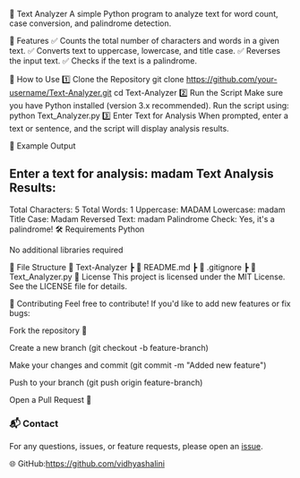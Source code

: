 📜 Text Analyzer
A simple Python program to analyze text for word count, case conversion, and palindrome detection.

📝 Features
✅ Counts the total number of characters and words in a given text.
✅ Converts text to uppercase, lowercase, and title case.
✅ Reverses the input text.
✅ Checks if the text is a palindrome.

🚀 How to Use
1️⃣ Clone the Repository
git clone https://github.com/your-username/Text-Analyzer.git
cd Text-Analyzer
2️⃣ Run the Script
Make sure you have Python installed (version 3.x recommended). Run the script using:
python Text_Analyzer.py
3️⃣ Enter Text for Analysis
When prompted, enter a text or sentence, and the script will display analysis results.

📸 Example Output

Enter a text for analysis: madam
Text Analysis Results:
---------------------
Total Characters: 5
Total Words: 1
Uppercase: MADAM
Lowercase: madam
Title Case: Madam
Reversed Text: madam
Palindrome Check: Yes, it's a palindrome!
🛠 Requirements
Python 

No additional libraries required

📌 File Structure
📂 Text-Analyzer
 ┣ 📜 README.md
 ┣ 📜 .gitignore
 ┣ 📜 Text_Analyzer.py
📄 License
This project is licensed under the MIT License. See the LICENSE file for details.

🤝 Contributing
Feel free to contribute! If you'd like to add new features or fix bugs:

Fork the repository 🍴

Create a new branch (git checkout -b feature-branch)

Make your changes and commit (git commit -m "Added new feature")

Push to your branch (git push origin feature-branch)

Open a Pull Request 📌

### 📬 Contact
For any questions, issues, or feature requests, please open an [issue](https://github.com/your-username/Text-Analyzer/issues).

🌐 GitHub:https://github.com/vidhyashalini



